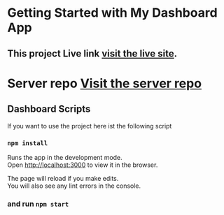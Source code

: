# Getting Started with My Dashboard App

## This project Live link [visit the live site](https://github.com/dashboard-83fdf.web.app/dashboard/manage-user).

# Server repo [Visit the server repo](https://github.com/rahat2020/Dashboard-server) 
## Dashboard Scripts

If you want to use the project here ist the following script

### `npm install`

Runs the app in the development mode.\
Open [http://localhost:3000](http://localhost:3000) to view it in the browser.

The page will reload if you make edits.\
You will also see any lint errors in the console.

###  and  run `npm start`
